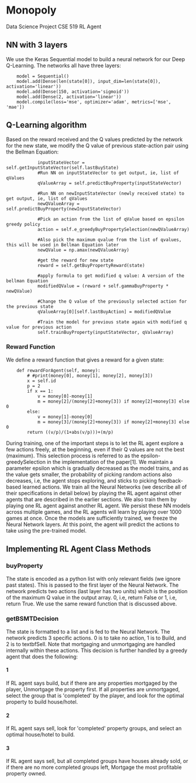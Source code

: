 # Monopoly

Data Science Project CSE 519
RL Agent

## NN with 3 layers
We use the Keras Sequential model to build a neural network for our Deep Q-Learning. The networks all have three layers:
```
	model = Sequential()
	model.add(Dense(len(state[0]), input_dim=len(state[0]), activation='linear'))
	model.add(Dense(150, activation='sigmoid'))
	model.add(Dense(2, activation='linear'))
	model.compile(loss='mse', optimizer='adam', metrics=['mse', 'mae'])
```

## Q-Learning algorithm
Based on the reward received and the Q values predicted by the network for the new state, we modify the Q value of previous state-action pair using the Bellman Equation:
```
			inputStateVector = self.getInputStateVector(self.lastBuyState)
			#Run NN on inputStateVector to get output, ie, list of qValues
			qValueArray = self.predictBuyProperty(inputStateVector)

			#Run NN on newInputStateVector (newly received state) to get output, ie, list of qValues
			newQValueArray = self.predictBuyProperty(newInputStateVector)
			
			#Pick an action from the list of qValue based on epsilon greedy policy
			action = self.e_greedyBuyPropertySelection(newQValueArray)

			#Also pick the maximum qvalue from the list of qvalues, this will be used in Bellman Equation later
			newQValue = np.amax(newQValueArray)

			#get the reward for new state
			reward = self.getBuyPropertyReward(state)
			
			#apply formula to get modified q value: A version of the bellman Equation
			modifiedQValue = (reward + self.gammaBuyProperty * newQValue)
			
			#Change the Q value of the previously selected action for the previous state
			qValueArray[0][self.lastBuyAction] = modifiedQValue
			
			#Train the model for previous state again with modified q value for previous action
			self.trainBuyProperty(inputStateVector, qValueArray)
```

### Reward Function
We define a reward function that gives a reward for a given state:
```
	def rewardForAgent(self, money):
		# #print(money[0], money[1], money[2], money[3])
		x = self.id
		p = 2
		if x == 1:
			v = money[0]-money[1]
			m = money[2]/(money[2]+money[3]) if money[2]+money[3] else 0
		else:
			v = money[1]-money[0]
			m = money[3]/(money[2]+money[3]) if money[2]+money[3] else 0
		return ((v/p)/(1+abs(v/p)))+(m/p)

```
During training, one of the important steps is to let the RL agent explore a few actions freely, at the beginning, even if their Q values are not the best (maximum). This selection process is referred to as the  epsilon-greedySelection in the implementation of the paper[1]. We maintain a parameter epsilon which is gradually decreased as the model trains, and as the value gets smaller, the probability of picking random actions also decreases, i.e, the agent stops exploring, and sticks to picking feedback-based learned actions.
We train all the Neural Networks (we describe all of their specifications in detail below) by playing the RL agent against other agents that are described in the earlier sections. We also train them by playing one RL agent against another RL agent. We persist these NN models across multiple games, and the RL agents will learn by playing over 1000 games at once. Once the models are sufficiently trained, we freeze the Neural Network layers. At this point, the agent will predict the actions to take using the pre-trained model.
## Implementing RL Agent Class Methods
### buyProperty
The state is encoded as a python list with only relevant fields (we ignore past states). This is passed to the first layer of the Neural Network. The network predicts two actions (last layer has two units) which is the position of the maximum Q value in the output array. 0, i.e, return False or 1, i.e, return True. We use the same reward function that is discussed above.

### getBSMTDecision
The state is formatted to a list and is fed to the Neural Network. The network predicts 3 specific actions. 0 is to take no action, 1 is to Build, and 2 is to textbfSell. Note that mortgaging and unmortgaging are handled internally within these actions. This decision is further handled by a greedy agent that does the following:
#### 1
If RL agent says build, but if there are any properties mortgaged by the player, Unmortgage the property first. If all properties are unmortgaged, select the group that is 'completed' by the player, and look for the optimal property to build house/hotel.
#### 2
If RL agent says sell, look for 'completed' property groups, and select an optimal house/hotel to build.
#### 3
If RL agent says sell, but all completed groups have houses already sold, or if there are no more completed groups left, Mortgage the most profitable property owned.